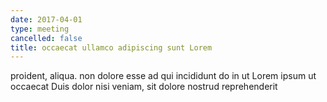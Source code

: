 ```yaml
---
date: 2017-04-01
type: meeting
cancelled: false
title: occaecat ullamco adipiscing sunt Lorem
---
```

proident, aliqua. non dolore esse ad qui incididunt do in ut Lorem ipsum ut occaecat Duis dolor nisi veniam, sit dolore nostrud reprehenderit